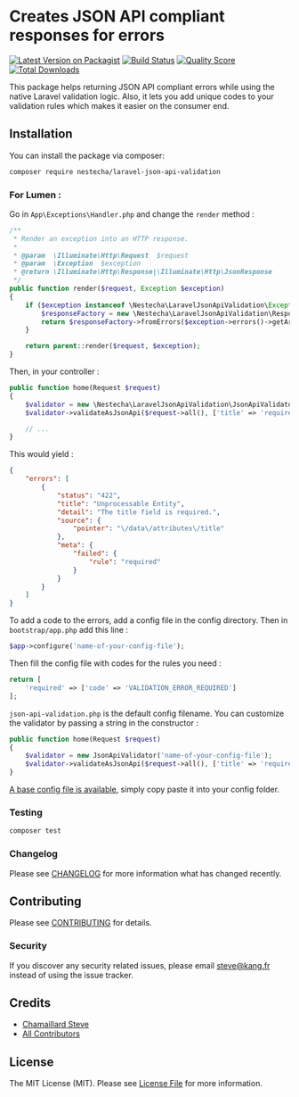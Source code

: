 # Creates JSON API compliant responses for errors

[![Latest Version on Packagist](https://img.shields.io/packagist/v/nestecha/laravel-json-api-validation.svg?style=flat-square)](https://packagist.org/packages/nestecha/laravel-json-api-validation)
[![Build Status](https://img.shields.io/travis/nestecha/laravel-json-api-validation/master.svg?style=flat-square)](https://travis-ci.org/nestecha/laravel-json-api-validation)
[![Quality Score](https://img.shields.io/scrutinizer/g/nestecha/laravel-json-api-validation.svg?style=flat-square)](https://scrutinizer-ci.com/g/nestecha/laravel-json-api-validation)
[![Total Downloads](https://img.shields.io/packagist/dt/nestecha/laravel-json-api-validation.svg?style=flat-square)](https://packagist.org/packages/nestecha/laravel-json-api-validation)

This package helps returning JSON API compliant errors while using the native Laravel validation logic.
Also, it lets you add unique codes to your validation rules which makes it easier on the consumer end.

## Installation

You can install the package via composer:

```bash
composer require nestecha/laravel-json-api-validation
```

### For Lumen :
Go in `App\Exceptions\Handler.php` and change the `render` method :
``` php
/**
 * Render an exception into an HTTP response.
 *
 * @param  \Illuminate\Http\Request  $request
 * @param  \Exception  $exception
 * @return \Illuminate\Http\Response|\Illuminate\Http\JsonResponse
 */
public function render($request, Exception $exception)
{
    if ($exception instanceof \Nestecha\LaravelJsonApiValidation\Exception\JsonApiValidationException) {
        $responseFactory = new \Nestecha\LaravelJsonApiValidation\ResponseFactory();
        return $responseFactory->fromErrors($exception->errors()->getArrayCopy());
    }

    return parent::render($request, $exception);
}
```

Then, in your controller :
``` php
public function home(Request $request)
{
    $validator = new \Nestecha\LaravelJsonApiValidation\JsonApiValidator();
    $validator->validateAsJsonApi($request->all(), ['title' => 'required']);

    // ...
}
```

This would yield :
``` json
{
    "errors": [
        {
            "status": "422",
            "title": "Unprocessable Entity",
            "detail": "The title field is required.",
            "source": {
                "pointer": "\/data\/attributes\/title"
            },
            "meta": {
                "failed": {
                    "rule": "required"
                }
            }
        }
    ]
}
```

To add a code to the errors, add a config file in the config directory.
Then in `bootstrap/app.php` add this line :

``` php
$app->configure('name-of-your-config-file');
```

Then fill the config file with codes for the rules you need :

``` php
return [
    'required' => ['code' => 'VALIDATION_ERROR_REQUIRED']
];
```

`json-api-validation.php` is the default config filename. You can customize the validator by passing a string in the constructor :

``` php
public function home(Request $request)
{
    $validator = new JsonApiValidator('name-of-your-config-file');
    $validator->validateAsJsonApi($request->all(), ['title' => 'required']);
}
```

[A base config file is available](https://github.com/Nestecha/laravel-json-api-validation/blob/master/config/config.php), simply copy paste it into your config folder. 

### Testing

``` bash
composer test
```

### Changelog

Please see [CHANGELOG](CHANGELOG.md) for more information what has changed recently.

## Contributing

Please see [CONTRIBUTING](CONTRIBUTING.md) for details.

### Security

If you discover any security related issues, please email steve@kang.fr instead of using the issue tracker.

## Credits

- [Chamaillard Steve](https://github.com/nestecha)
- [All Contributors](../../contributors)

## License

The MIT License (MIT). Please see [License File](LICENSE.md) for more information.